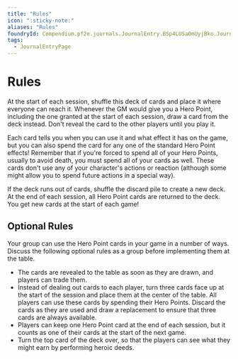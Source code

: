 ```yaml
---
title: "Rules"
icon: ":sticky-note:"
aliases: "Rules"
foundryId: Compendium.pf2e.journals.JournalEntry.BSp4LUSaOmUyjBko.JournalEntryPage.f7UznjPq2aRARwkr
tags:
  - JournalEntryPage
---
```


# Rules
At the start of each session, shuffle this deck of cards and place it where everyone can reach it. Whenever the GM would give you a Hero Point, including the one granted at the start of each session, draw a card from the deck instead. Don't reveal the card to the other players until you play it.

Each card tells you when you can use it and what effect it has on the game, but you can also spend the card for any one of the standard Hero Point effects! Remember that if you're forced to spend all of your Hero Points, usually to avoid death, you must spend all of your cards as well. These cards don't use any of your character's actions or reaction (although some might allow you to spend future actions in a special way).

If the deck runs out of cards, shuffle the discard pile to create a new deck. At the end of each session, all Hero Point cards are returned to the deck. You get new cards at the start of each game!

## Optional Rules

Your group can use the Hero Point cards in your game in a number of ways. Discuss the following optional rules as a group before implementing them at the table.

*   The cards are revealed to the table as soon as they are drawn, and players can trade them.
*   Instead of dealing out cards to each player, turn three cards face up at the start of the session and place them at the center of the table. All players can use these cards by spending their Hero Points. Discard the cards as they are used and draw a replacement to ensure that three cards are always available.
*   Players can keep one Hero Point card at the end of each session, but it counts as one of their cards at the start of the next game.
*   Turn the top card of the deck over, so that the players can see what they might earn by performing heroic deeds.